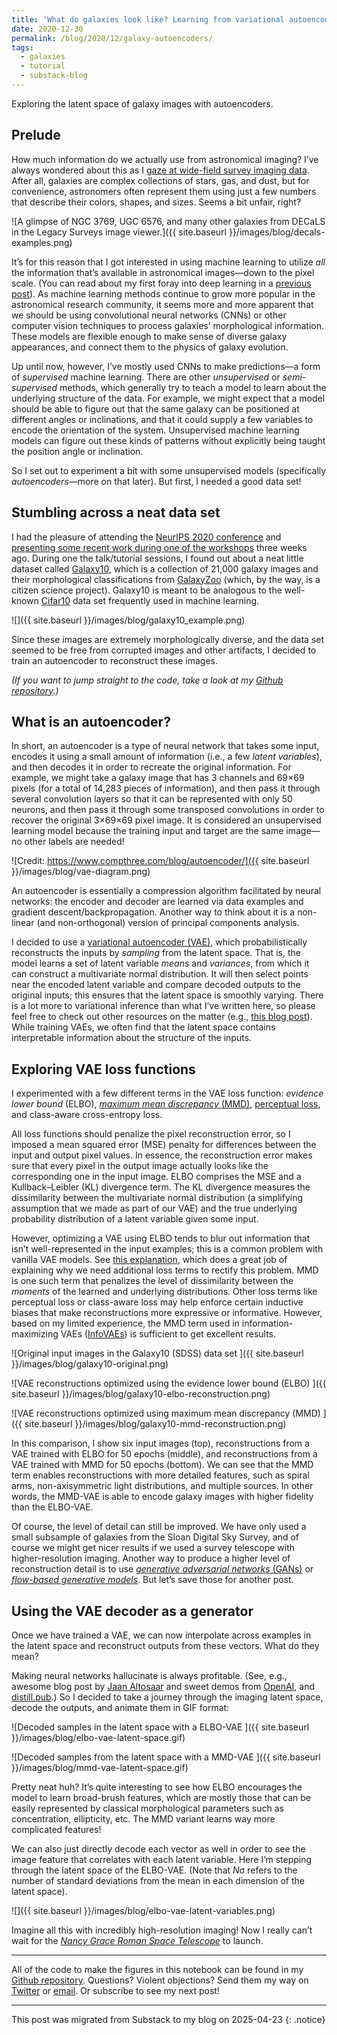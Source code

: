 ```yaml
---
title: 'What do galaxies look like? Learning from variational autoencoders'
date: 2020-12-30
permalink: /blog/2020/12/galaxy-autoencoders/
tags:
  - galaxies
  - tutorial
  - substack-blog
---
```


Exploring the latent space of galaxy images with autoencoders.

## Prelude

How much information do we actually use from astronomical imaging? I’ve always wondered about this as I [gaze at wide-field survey imaging data](https://www.legacysurvey.org/viewer/). After all, galaxies are complex collections of stars, gas, and dust, but for convenience, astronomers often represent them using just a few numbers that describe their colors, shapes, and sizes. Seems a bit unfair, right?

![A glimpse of NGC 3769, UGC 6576, and many other galaxies from DECaLS in the Legacy Surveys image viewer.]({{ site.baseurl }}/images/blog/decals-examples.png)

It’s for this reason that I got interested in using machine learning to utilize *all* the information that’s available in astronomical images—down to the pixel scale. (You can read about my first foray into deep learning in a [previous post](https://jwuphysics.github.io/blog/2020/05/exploring-galaxies-with-deep-learning/)). As machine learning methods continue to grow more popular in the astronomical research community, it seems more and more apparent that we should be using convolutional neural networks (CNNs) or other computer vision techniques to process galaxies’ morphological information. These models are flexible enough to make sense of diverse galaxy appearances, and connect them to the physics of galaxy evolution.

Up until now, however, I’ve mostly used CNNs to make predictions—a form of *supervised* machine learning. There are other *unsupervised* or *semi-supervised* methods, which generally try to teach a model to learn about the underlying structure of the data. For example, we might expect that a model should be able to figure out that the same galaxy can be positioned at different angles or inclinations, and that it could supply a few variables to encode the orientation of the system. Unsupervised machine learning models can figure out these kinds of patterns without explicitly being taught the position angle or inclination.

So I set out to experiment a bit with some unsupervised models (specifically *autoencoders*—more on that later). But first, I needed a good data set!

## Stumbling across a neat data set

I had the pleasure of attending the [NeurIPS 2020 conference](https://neurips.cc/) and [presenting some recent work during one of the workshops](https://ml4physicalsciences.github.io/2020/) three weeks ago. During one the talk/tutorial sessions, I found out about a neat little dataset called [Galaxy10](https://astronn.readthedocs.io/en/latest/galaxy10.html), which is a collection of 21,000 galaxy images and their morphological classifications from [GalaxyZoo](https://data.galaxyzoo.org/) (which, by the way, is a citizen science project). Galaxy10 is meant to be analogous to the well-known [Cifar10](https://www.cs.toronto.edu/~kriz/cifar.html) data set frequently used in machine learning.

![]({{ site.baseurl }}/images/blog/galaxy10_example.png)

Since these images are extremely morphologically diverse, and the data set seemed to be free from corrupted images and other artifacts, I decided to train an autoencoder to reconstruct these images.

*(If you want to jump straight to the code, take a look at my [Github repository](https://github.com/jwuphysics/galaxy-autoencoders).)*

## What is an autoencoder?

In short, an autoencoder is a type of neural network that takes some input, encodes it using a small amount of information (i.e., a few *latent variables*), and then decodes it in order to recreate the original information. For example, we might take a galaxy image that has 3 channels and 69×69 pixels (for a total of 14,283 pieces of information), and then pass it through several convolution layers so that it can be represented with only 50 neurons, and then pass it through some transposed convolutions in order to recover the original 3×69×69 pixel image. It is considered an unsupervised learning model because the training input and target are the same image—no other labels are needed!

![Credit: https://www.compthree.com/blog/autoencoder/]({{ site.baseurl }}/images/blog/vae-diagram.png)

An autoencoder is essentially a compression algorithm facilitated by neural networks: the encoder and decoder are learned via data examples and gradient descent/backpropagation. Another way to think about it is a non-linear (and non-orthogonal) version of principal components analysis.

I decided to use a [variational autoencoder (VAE)](https://arxiv.org/abs/1312.6114), which probabilistically reconstructs the inputs by *sampling* from the latent space. That is, the model learns a set of latent variable *means* and *variances*, from which it can construct a multivariate normal distribution. It will then select points near the encoded latent variable and compare decoded outputs to the original inputs; this ensures that the latent space is smoothly varying. There is a lot more to variational inference than what I’ve written here, so please feel free to check out other resources on the matter (e.g., [this blog post](https://wiseodd.github.io/techblog/2016/12/10/variational-autoencoder/)). While training VAEs, we often find that the latent space contains interpretable information about the structure of the inputs.

## Exploring VAE loss functions

I experimented with a few different terms in the VAE loss function: *evidence lower bound* (ELBO), [*maximum mean discrepancy*](https://proceedings.neurips.cc/paper/2006/file/e9fb2eda3d9c55a0d89c98d6c54b5b3e-Paper.pdf)[ (MMD)](https://proceedings.neurips.cc/paper/2006/file/e9fb2eda3d9c55a0d89c98d6c54b5b3e-Paper.pdf), [perceptual loss](https://cs.stanford.edu/people/jcjohns/eccv16/), and class-aware cross-entropy loss.

All loss functions should penalize the pixel reconstruction error, so I imposed a mean squared error (MSE) penalty for differences between the input and output pixel values. In essence, the reconstruction error makes sure that every pixel in the output image actually looks like the corresponding one in the input image. ELBO comprises the MSE and a Kullback–Leibler (KL) divergence term. The KL divergence measures the dissimilarity between the multivariate normal distribution (a simplifying assumption that we made as part of our VAE) and the true underlying probability distribution of a latent variable given some input.

However, optimizing a VAE using ELBO tends to blur out information that isn’t well-represented in the input examples; this is a common problem with vanilla VAE models. See [this explanation](https://ermongroup.github.io/blog/a-tutorial-on-mmd-variational-autoencoders/), which does a great job of explaining why we need additional loss terms to rectify this problem. MMD is one such term that penalizes the level of dissimilarity between the *moments* of the learned and underlying distributions. Other loss terms like perceptual loss or class-aware loss may help enforce certain inductive biases that make reconstructions more expressive or informative. However, based on my limited experience, the MMD term used in information-maximizing VAEs ([InfoVAEs](https://arxiv.org/abs/1706.02262)) is sufficient to get excellent results.

![Original input images in the Galaxy10 (SDSS) data set
]({{ site.baseurl }}/images/blog/galaxy10-original.png)

![VAE reconstructions optimized using the evidence lower bound (ELBO)
]({{ site.baseurl }}/images/blog/galaxy10-elbo-reconstruction.png)

![VAE reconstructions optimized using maximum mean discrepancy (MMD)
]({{ site.baseurl }}/images/blog/galaxy10-mmd-reconstruction.png)

In this comparison, I show six input images (top), reconstructions from a VAE trained with ELBO for 50 epochs (middle), and reconstructions from a VAE trained with MMD for 50 epochs (bottom). We can see that the MMD term enables reconstructions with more detailed features, such as spiral arms, non-axisymmetric light distributions, and multiple sources. In other words, the MMD-VAE is able to encode galaxy images with higher fidelity than the ELBO-VAE.

Of course, the level of detail can still be improved. We have only used a small subsample of galaxies from the Sloan Digital Sky Survey, and of course we might get nicer results if we used a survey telescope with higher-resolution imaging. Another way to produce a higher level of reconstruction detail is to use [*generative adversarial networks*](https://papers.nips.cc/paper/2014/file/5ca3e9b122f61f8f06494c97b1afccf3-Paper.pdf)[ (GANs)](https://papers.nips.cc/paper/2014/file/5ca3e9b122f61f8f06494c97b1afccf3-Paper.pdf) or [*flow-based generative models*](https://openai.com/blog/glow/). But let’s save those for another post.

## Using the VAE decoder as a generator

Once we have trained a VAE, we can now interpolate across examples in the latent space and reconstruct outputs from these vectors. What do they mean?

Making neural networks hallucinate is always profitable. (See, e.g., awesome blog post by [Jaan Altosaar](https://jaan.io/what-is-variational-autoencoder-vae-tutorial/) and sweet demos from [OpenAI](https://openai.com/blog/), and [distill.pub](https://distill.pub/).) So I decided to take a journey through the imaging latent space, decode the outputs, and animate them in GIF format:

![Decoded samples in the latent space with a ELBO-VAE
]({{ site.baseurl }}/images/blog/elbo-vae-latent-space.gif)

![Decoded samples from the latent space with a MMD-VAE
]({{ site.baseurl }}/images/blog/mmd-vae-latent-space.gif)

Pretty neat huh? It’s quite interesting to see how ELBO encourages the model to learn broad-brush features, which are mostly those that can be easily represented by classical morphological parameters such as concentration, ellipticity, etc. The MMD variant learns way more complicated features!

We can also just directly decode each vector as well in order to see the image feature that correlates with each latent variable. Here I’m stepping through the latent space of the ELBO-VAE. (Note that *N*σ refers to the number of standard deviations from the mean in each dimension of the latent space).

![]({{ site.baseurl }}/images/blog/elbo-vae-latent-variables.png)

Imagine all this with incredibly high-resolution imaging! Now I really can’t wait for the [*Nancy Grace Roman Space Telescope*](https://www.stsci.edu/roman) to launch.

---

All of the code to make the figures in this notebook can be found in my [Github repository](https://github.com/jwuphysics/galaxy-autoencoders). Questions? Violent objections? Send them my way on [Twitter](https://twitter.com/jwuphysics) or [email](mailto:jowu@stsci.edu). Or subscribe to see my next post!

---

This post was migrated from Substack to my blog on 2025-04-23
{: .notice}
